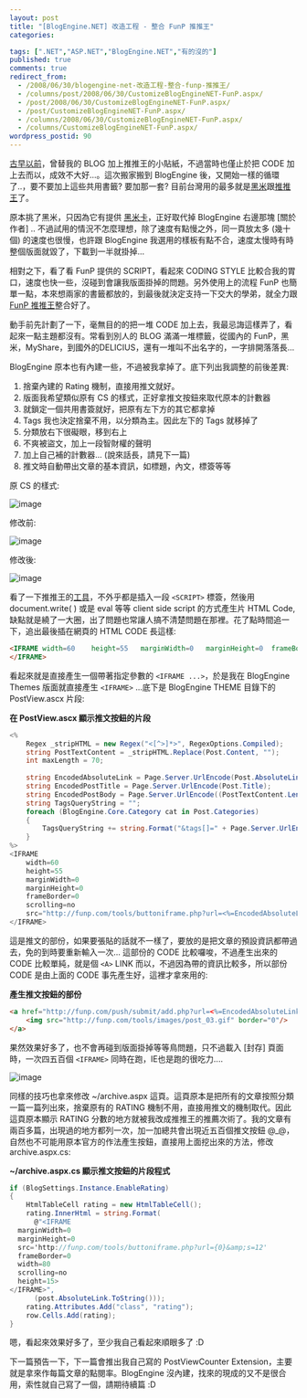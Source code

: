 ```yaml
---
layout: post
title: "[BlogEngine.NET] 改造工程 - 整合 FunP 推推王"
categories:

tags: [".NET","ASP.NET","BlogEngine.NET","有的沒的"]
published: true
comments: true
redirect_from:
  - /2008/06/30/blogengine-net-改造工程-整合-funp-推推王/
  - /columns/post/2008/06/30/CustomizeBlogEngineNET-FunP.aspx/
  - /post/2008/06/30/CustomizeBlogEngineNET-FunP.aspx/
  - /post/CustomizeBlogEngineNET-FunP.aspx/
  - /columns/2008/06/30/CustomizeBlogEngineNET-FunP.aspx/
  - /columns/CustomizeBlogEngineNET-FunP.aspx/
wordpress_postid: 90
---
```

[古早以前](/post/e68ea8!!!.aspx)，曾替我的 BLOG 加上推推王的小貼紙，不過當時也僅止於把 CODE 加上去而以，成效不大好...。這次搬家搬到 BlogEngine 後，又開始一樣的循環了..，要不要加上這些共用書籤? 要加那一套? 目前台灣用的最多就是[黑米](http://www.hemidemi.com/)跟[推推王](http://www.funp.com/)了。

原本挑了黑米，只因為它有提供 [黑米卡](http://www.hemidemi.com/blogtools/hemi_card)，正好取代掉 BlogEngine 右邊那塊 [關於作者] .. 不過試用的情況不怎麼理想，除了速度有點慢之外，同一頁放太多 (幾十個) 的速度也很慢，也許跟 BlogEngine 我選用的樣板有點不合，速度太慢時有時整個版面就毀了，下載到一半就掛掉...

相對之下，看了看 FunP 提供的 SCRIPT，看起來 CODING STYLE 比較合我的胃口，速度也快一些，沒碰到會讓我版面掛掉的問題。另外使用上的流程 FunP 也簡單一點，本來想兩家的書籤都放的，到最後就決定支持一下交大的學弟，就全力跟 [FunP 推推王](http://www.funp.com/)整合好了。

動手前先計劃了一下，毫無目的的把一堆 CODE 加上去，我最忌誨這樣弄了，看起來一點主題都沒有。常看到別人的 BLOG 滿滿一堆標籤，從國內的 FunP，黑米，MyShare，到國外的DELICIUS，還有一堆叫不出名字的，一字排開落落長...

BlogEngine 原本也有內建一些，不過被我拿掉了。底下列出我調整的前後差異:

1. 捨棄內建的 Rating 機制，直接用推文就好。
2. 版面我希望類似原有 CS 的樣式，正好拿推文按鈕來取代原本的計數器
3. 就鎖定一個共用書簽就好，把原有左下方的其它都拿掉
4. Tags 我也決定捨棄不用，以分類為主。因此左下的 Tags 就移掉了
5. 分類放右下很礙眼，移到右上
6. 不爽被盜文，加上一段智財權的聲明
7. 加上自己補的計數器... (說來話長，請見下一篇)
8. 推文時自動帶出文章的基本資訊，如標題，內文，標簽等等

原 CS 的樣式:

![image](/wp-content/be-files/WindowsLiveWriter/BlogEngine.NETFunP_11CED/image_10.png)

修改前:

![image](/wp-content/be-files/WindowsLiveWriter/BlogEngine.NETFunP_11CED/image_11.png)

修改後:

![image](/wp-content/be-files/WindowsLiveWriter/BlogEngine.NETFunP_11CED/image_12.png)

看了一下推推王的[工具](http://funp.com/tools/buttongen.php)，不外乎都是插入一段 `<SCRIPT>` 標簽，然後用 document.write( ) 或是 eval 等等 client side script 的方式產生片 HTML Code, 缺點就是繞了一大圈，出了問題也常讓人搞不清楚問題在那裡。花了點時間追一下，追出最後插在網頁的 HTML CODE 長這樣:

```html
<IFRAME	width=60 	height=55	marginWidth=0 	marginHeight=0 	frameBorder=0 	scrolling=no 	src="http://funp.com/tools/buttoniframe.php?url=xxxxxxxxxxxxxx&s=1">
</IFRAME>
```

看起來就是直接產生一個帶著指定參數的 `<IFRAME ...>`，於是我在 BlogEngine Themes 版面就直接產生 `<IFRAME>` ...底下是 BlogEngine THEME 目錄下的 PostView.ascx 片段:

**在 PostView.ascx 顯示推文按鈕的片段**

```csharp
<%
    Regex _stripHTML = new Regex("<[^>]*>", RegexOptions.Compiled);
    string PostTextContent = _stripHTML.Replace(Post.Content, "");
    int maxLength = 70;
    
    string EncodedAbsoluteLink = Page.Server.UrlEncode(Post.AbsoluteLink.ToString());
    string EncodedPostTitle = Page.Server.UrlEncode(Post.Title);
    string EncodedPostBody = Page.Server.UrlEncode((PostTextContent.Length > maxLength) ? (PostTextContent.Substring(0, maxLength) + "...") : (PostTextContent));
    string TagsQueryString = "";
    foreach (BlogEngine.Core.Category cat in Post.Categories)
    {
        TagsQueryString += string.Format("&tags[]=" + Page.Server.UrlEncode(cat.Title));
    }
%>
<IFRAME
    width=60 
    height=55
    marginWidth=0 
    marginHeight=0 
    frameBorder=0 
    scrolling=no 
    src="http://funp.com/tools/buttoniframe.php?url=<%=EncodedAbsoluteLink %>&s=1">
</IFRAME>
```

這是推文的部份，如果要張貼的話就不一樣了，要放的是把文章的預設資訊都帶過去，免的到時要重新輸入一次... 這部份的 CODE 比較囉唆，不過產生出來的 CODE 比較單純，就是個 `<A>` LINK 而以，不過因為帶的資訊比較多，所以部份 CODE 是由上面的 CODE 事先產生好，這裡才拿來用的:

**產生推文按鈕的部份**

```html
<a href="http://funp.com/push/submit/add.php?url=<%=EncodedAbsoluteLink %>&s=<%=EncodedPostTitle %>&t=<%=EncodedPostBody %><%=TagsQueryString %>&via=tools" title="貼到funP">
    <img src="http://funp.com/tools/images/post_03.gif" border="0"/>
</a>
```

果然效果好多了，也不會再碰到版面掛掉等等鳥問題，只不過載入 [封存] 頁面時，一次四五百個 `<IFRAME>` 同時在跑，IE也是跑的很吃力....

![image](/wp-content/be-files/WindowsLiveWriter/BlogEngine.NETFunP_11CED/image_3.png)

同樣的技巧也拿來修改 ~/archive.aspx 這頁。這頁原本是把所有的文章按照分類一篇一篇列出來，捨棄原有的 RATING 機制不用，直接用推文的機制取代。因此這頁原本顯示 RATING 分數的地方就被我改成推推王的推薦次術了。我的文章有兩百多篇，出現過的地方都列一次，加一加總共會出現近五百個推文按鈕 @_@，自然也不可能用原本官方的作法產生按鈕，直接用上面挖出來的方法，修改 archive.aspx.cs:

**~/archive.aspx.cs 顯示推文按鈕的片段程式**

```csharp
if (BlogSettings.Instance.EnableRating)
{
    HtmlTableCell rating = new HtmlTableCell();
    rating.InnerHtml = string.Format(
      @"<IFRAME 
  marginWidth=0 
  marginHeight=0 
  src='http://funp.com/tools/buttoniframe.php?url={0}&amp;s=12' 
  frameBorder=0 
  width=80 
  scrolling=no 
  height=15>
</IFRAME>", 
      (post.AbsoluteLink.ToString()));
    rating.Attributes.Add("class", "rating");
    row.Cells.Add(rating);
}
```

嗯，看起來效果好多了，至少我自己看起來順眼多了 :D 

下一篇預告一下，下一篇會推出我自己寫的 PostViewCounter Extension，主要就是拿來作每篇文章的點閱率。BlogEngine 沒內建，找來的現成的又不是很合用，索性就自己寫了一個，請期待續篇 :D